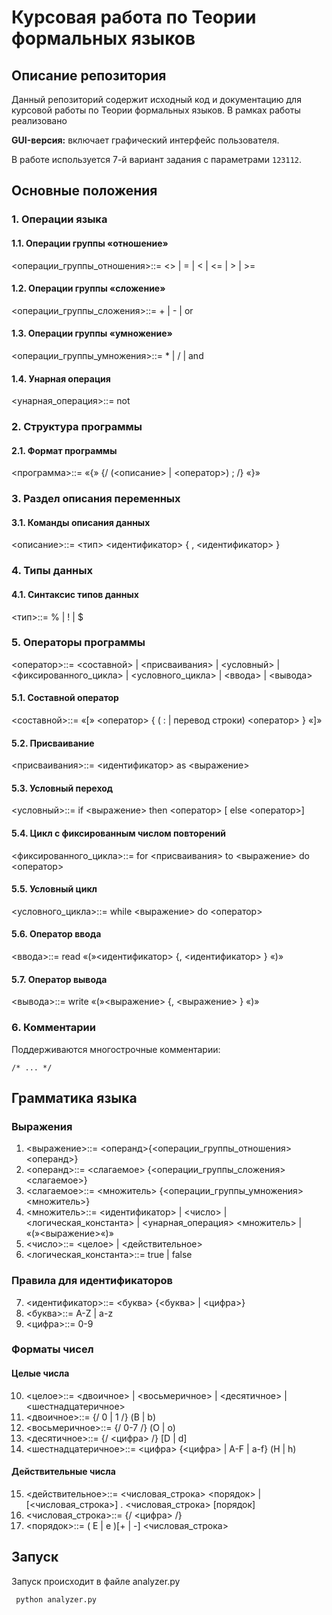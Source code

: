 # Курсовая работа по Теории формальных языков

## Описание репозитория

Данный репозиторий содержит исходный код и документацию для курсовой работы по Теории формальных языков. В рамках работы реализовано 

**GUI-версия:** включает графический интерфейс пользователя.

В работе используется 7-й вариант задания с параметрами `123112`.

## Основные положения

### 1. Операции языка

#### 1.1. Операции группы «отношение»
<операции_группы_отношения>::= <> | = | < | <= | > | >=

#### 1.2. Операции группы «сложение»
<операции_группы_сложения>::= + | - | or

#### 1.3. Операции группы «умножение»
<операции_группы_умножения>::= * | / | and

#### 1.4. Унарная операция
<унарная_операция>::= not

### 2. Структура программы

#### 2.1. Формат программы
<программа>::= «{» {/ (<описание> | <оператор>) ; /} «}»

### 3. Раздел описания переменных

#### 3.1. Команды описания данных
<описание>::= <тип> <идентификатор> { , <идентификатор> }

### 4. Типы данных

#### 4.1. Синтаксис типов данных
<тип>::= % | ! | $

### 5. Операторы программы

<оператор>::= <составной> | <присваивания> | <условный> | <фиксированного_цикла> | <условного_цикла> | <ввода> | <вывода>

#### 5.1. Составной оператор
<составной>::= «[» <оператор> { ( : | перевод строки) <оператор> } «]»

#### 5.2. Присваивание
<присваивания>::= <идентификатор> as <выражение>

#### 5.3. Условный переход
<условный>::= if <выражение> then <оператор> [ else <оператор>]

#### 5.4. Цикл с фиксированным числом повторений
<фиксированного_цикла>::= for <присваивания> to <выражение> do <оператор>

#### 5.5. Условный цикл
<условного_цикла>::= while <выражение> do <оператор>

#### 5.6. Оператор ввода
<ввода>::= read «(»<идентификатор> {, <идентификатор> } «)»

#### 5.7. Оператор вывода
<вывода>::= write «(»<выражение> {, <выражение> } «)»

### 6. Комментарии

Поддерживаются многострочные комментарии:
```plaintext
/* ... */
```

## Грамматика языка

### Выражения

1. <выражение>::= <операнд>{<операции_группы_отношения> <операнд>}
2. <операнд>::= <слагаемое> {<операции_группы_сложения> <слагаемое>}
3. <слагаемое>::= <множитель> {<операции_группы_умножения> <множитель>}
4. <множитель>::= <идентификатор> | <число> | <логическая_константа> | <унарная_операция> <множитель> | «(»<выражение>«)»
5. <число>::= <целое> | <действительное>
6. <логическая_константа>::= true | false
### Правила для идентификаторов
7. <идентификатор>::= <буква> {<буква> | <цифра>}
8. <буква>::= A-Z | a-z
9. <цифра>::= 0-9
### Форматы чисел
#### Целые числа
10. <целое>::= <двоичное> | <восьмеричное> | <десятичное> | <шестнадцатеричное>
11. <двоичное>::= {/ 0 | 1 /} (B | b)
12. <восьмеричное>::= {/ 0-7 /} (O | o)
13. <десятичное>::= {/ <цифра> /} [D | d]
14. <шестнадцатеричное>::= <цифра> {<цифра> | A-F | a-f} (H | h)
#### Действительные числа
15. <действительное>::= <числовая_строка> <порядок> | [<числовая_строка>] . <числовая_строка> [порядок]
16. <числовая_строка>::= {/ <цифра> /}
17. <порядок>::= ( E | e )[+ | -] <числовая_строка>

## Запуск

Запуск происходит в файле analyzer.py
```
 python analyzer.py
```
